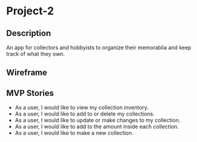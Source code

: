 # Project-2

## Description 
An app for collectors and hobbyists to organize their memorablia and keep track of what they own.

## Wireframe


## MVP Stories
- As a user, I would like to view my collection inventory.
- As a user, I would like to add to or delete my collections.
- As a user, I would like to update or make changes to my collection.
- As a user, I would like to add to the amount inside each collection.
- As a user, I would like to make a new collection.
